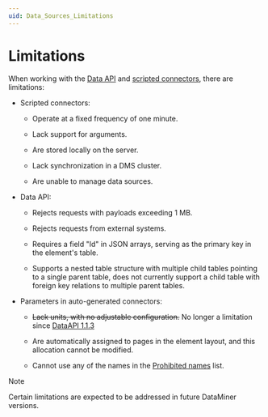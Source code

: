 ```yaml
---
uid: Data_Sources_Limitations
---
```


# Limitations

When working with the [Data API](xref:Data_API) and [scripted connectors](xref:Scripted_Connectors), there are limitations:

- Scripted connectors:

  - Operate at a fixed frequency of one minute.

  - Lack support for arguments.

  - Are stored locally on the server.

  - Lack synchronization in a DMS cluster.

  - Are unable to manage data sources.

- Data API:

  - Rejects requests with payloads exceeding 1 MB.<!-- RN 37817 -->

  - Rejects requests from external systems.

  - Requires a field "Id" in JSON arrays, serving as the primary key in the element's table.

  - Supports a nested table structure with multiple child tables pointing to a single parent table, does not currently support a child table with foreign key relations to multiple parent tables.

- Parameters in auto-generated connectors:

  - ~~Lack units, with no adjustable configuration.~~ No longer a limitation since [DataAPI 1.1.3](xref:DataAPI_change_log#1-april-2024---new-feature---dataapi-113---new-configuration-endpoint-for-units-and-decimals-id_39016)

  - Are automatically assigned to pages in the element layout, and this allocation cannot be modified.

  - Cannot use any of the names in the [Prohibited names](xref:Parameter_names) list.

> [!NOTE]
> Certain limitations are expected to be addressed in future DataMiner versions.
